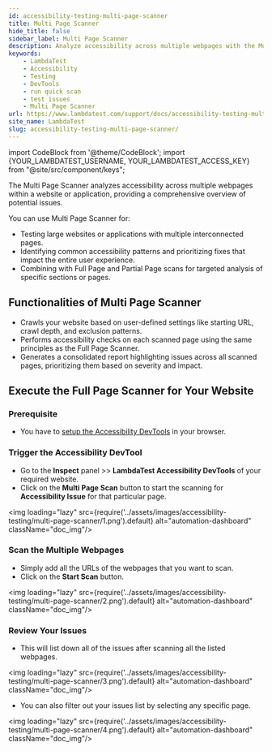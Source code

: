 ```yaml
---
id: accessibility-testing-multi-page-scanner
title: Multi Page Scanner
hide_title: false
sidebar_label: Multi Page Scanner
description: Analyze accessibility across multiple webpages with the Multi Page Scanner for a comprehensive overview of potential issues and prioritize fixes impacting the user experience.
keywords:
    - LambdaTest
    - Accessibility
    - Testing
    - DevTools
    - run quick scan
    - test issues
    - Multi Page Scanner
url: https://www.lambdatest.com/support/docs/accessibility-testing-multi-page-scanner/
site_name: LambdaTest
slug: accessibility-testing-multi-page-scanner/
---
```


import CodeBlock from '@theme/CodeBlock';
import {YOUR_LAMBDATEST_USERNAME, YOUR_LAMBDATEST_ACCESS_KEY} from "@site/src/component/keys";

<script type="application/ld+json"
      dangerouslySetInnerHTML={{ __html: JSON.stringify({
       "@context": "https://schema.org",
        "@type": "BreadcrumbList",
        "itemListElement": [{
          "@type": "ListItem",
          "position": 1,
          "name": "Home",
          "item": "https://www.lambdatest.com"
        },{
          "@type": "ListItem",
          "position": 2,
          "name": "Support",
          "item": "https://www.lambdatest.com/support/docs/"
        },{
          "@type": "ListItem",
          "position": 3,
          "name": "How to run Multi Page Scanner",
          "item": "https://www.lambdatest.com/support/docs/accessibility-testing-multi-page-scanner/"
        }]
      })
    }}
></script>
The Multi Page Scanner analyzes accessibility across multiple webpages within a website or application, providing a comprehensive overview of potential issues. 

You can use Multi Page Scanner for:

- Testing large websites or applications with multiple interconnected pages.
- Identifying common accessibility patterns and prioritizing fixes that impact the entire user experience.
- Combining with Full Page and Partial Page scans for targeted analysis of specific sections or pages.

## Functionalities of Multi Page Scanner

- Crawls your website based on user-defined settings like starting URL, crawl depth, and exclusion patterns.
- Performs accessibility checks on each scanned page using the same principles as the Full Page Scanner.
- Generates a consolidated report highlighting issues across all scanned pages, prioritizing them based on severity and impact.

## Execute the Full Page Scanner for Your Website

### Prerequisite

- You have to [setup the Accessibility DevTools](/support/docs/accessibility-testing-install-devtools) in your browser.

### Trigger the Accessibility DevTool

- Go to the **Inspect** panel >> **LambdaTest Accessibility DevTools** of your required website.
- Click on the **Multi Page Scan** button to start the scanning for **Accessibility Issue** for that particular page.

<img loading="lazy" src={require('../assets/images/accessibility-testing/multi-page-scanner/1.png').default} alt="automation-dashboard" className="doc_img"/>

### Scan the Multiple Webpages

- Simply add all the URLs of the webpages that you want to scan.
- Click on the **Start Scan** button.

<img loading="lazy" src={require('../assets/images/accessibility-testing/multi-page-scanner/2.png').default} alt="automation-dashboard" className="doc_img"/>

### Review Your Issues

- This will list down all of the issues after scanning all the listed webpages.

<img loading="lazy" src={require('../assets/images/accessibility-testing/multi-page-scanner/3.png').default} alt="automation-dashboard" className="doc_img"/>

- You can also filter out your issues list by selecting any specific page.

<img loading="lazy" src={require('../assets/images/accessibility-testing/multi-page-scanner/4.png').default} alt="automation-dashboard" className="doc_img"/>